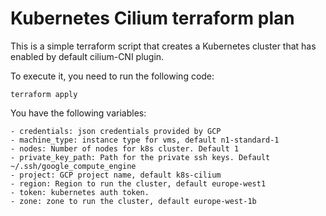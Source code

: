 # Kubernetes Cilium terraform plan


This is a simple terraform script that creates a Kubernetes cluster that has
enabled by default cilium-CNI plugin.

To execute it, you need to run the following code:

```
terraform apply
```

You have the following variables:

    - credentials: json credentials provided by GCP
    - machine_type: instance type for vms, default n1-standard-1
    - nodes: Number of nodes for k8s cluster. Default 1
    - private_key_path: Path for the private ssh keys. Default ~/.ssh/google_compute_engine
    - project: GCP project name, default k8s-cilium
    - region: Region to run the cluster, default europe-west1
    - token: kubernetes auth token.
    - zone: zone to run the cluster, default europe-west-1b
